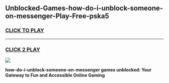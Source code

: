 
## Unblocked-Games-how-do-i-unblock-someone-on-messenger-Play-Free-pska5
<h3>
<a href="https://premium76.site?title=how-do-i-unblock-someone-on-messenger&ref=18A1">CLICK TO PLAY</a></h3>
<hr>

<h3>
<a href="https://premium76.site?title=how-do-i-unblock-someone-on-messenger&ref=18A1">CLICK 2 PLAY</a>
  
</h3>

<a href="https://premium76.site?title=how-do-i-unblock-someone-on-messenger&ref=18A1"><img src="https://clearcache.store/games.png"></a>


**how-do-i-unblock-someone-on-messenger games unblocked: Your Gateway to Fun and Accessible Online Gaming**
